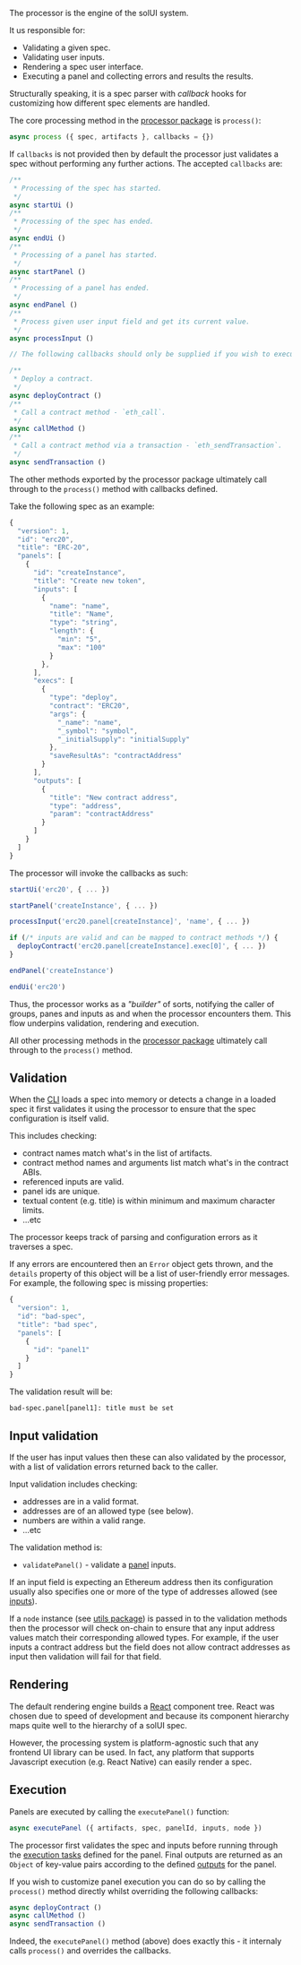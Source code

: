 The processor is the engine of the solUI system.

It us responsible for:

* Validating a given spec.
* Validating user inputs.
* Rendering a spec user interface.
* Executing a panel and collecting errors and results the results.

Structurally speaking, it is a spec parser with _callback_ hooks for customizing how
different spec elements are handled.

The core processing method in the [processor package](https://www.npmjs.com/package/@solui/processor) is `process()`:

```js
async process ({ spec, artifacts }, callbacks = {})
```

If `callbacks` is not provided then by default the processor just validates a
spec without performing any further actions. The accepted `callbacks` are:

```js
/**
 * Processing of the spec has started.
 */
async startUi ()
/**
 * Processing of the spec has ended.
 */
async endUi ()
/**
 * Processing of a panel has started.
 */
async startPanel ()
/**
 * Processing of a panel has ended.
 */
async endPanel ()
/**
 * Process given user input field and get its current value.
 */
async processInput ()

// The following callbacks should only be supplied if you wish to execute the spec

/**
 * Deploy a contract.
 */
async deployContract ()
/**
 * Call a contract method - `eth_call`.
 */
async callMethod ()
/**
 * Call a contract method via a transaction - `eth_sendTransaction`.
 */
async sendTransaction ()
```

The other methods exported by the processor package ultimately call through to
the `process()` method with callbacks defined.

Take the following spec as an example:

```js
{
  "version": 1,
  "id": "erc20",
  "title": "ERC-20",
  "panels": [
    {
      "id": "createInstance",
      "title": "Create new token",
      "inputs": [
        {
          "name": "name",
          "title": "Name",
          "type": "string",
          "length": {
            "min": "5",
            "max": "100"
          }
        },
      ],
      "execs": [
        {
          "type": "deploy",
          "contract": "ERC20",
          "args": {
            "_name": "name",
            "_symbol": "symbol",
            "_initialSupply": "initialSupply"
          },
          "saveResultAs": "contractAddress"
        }
      ],
      "outputs": [
        {
          "title": "New contract address",
          "type": "address",
          "param": "contractAddress"
        }
      ]
    }
  ]
}
```

The processor will invoke the callbacks as such:

```js
startUi('erc20', { ... })

startPanel('createInstance', { ... })

processInput('erc20.panel[createInstance]', 'name', { ... })

if (/* inputs are valid and can be mapped to contract methods */) {
  deployContract('erc20.panel[createInstance].exec[0]', { ... })
}

endPanel('createInstance')

endUi('erc20')
```

Thus, the processor works as a _"builder"_ of sorts, notifying the caller of
groups, panes and inputs as and when the processor encounters them. This flow
underpins validation, rendering and execution.

All other processing methods in the [processor package](https://www.npmjs.com/package/@solui/processor) ultimately call through to the `process()` method.

## Validation

When the [CLI](../../CommandLine) loads a spec into memory or detects a
change in a loaded spec it first validates it using the processor to ensure
that the spec configuration is itself valid.

This includes checking:

* contract names match what's in the list of artifacts.
* contract method names and arguments list match what's in the contract ABIs.
* referenced inputs are valid.
* panel ids are unique.
* textual content (e.g. title) is within minimum and maximum character limits.
* ...etc

The processor keeps track of parsing and configuration errors as it traverses a
spec.

If any errors are encountered then an `Error` object gets thrown, and the `details`
property of this object will be a list of user-friendly error messages. For
example, the following spec is missing properties:

```js
{
  "version": 1,
  "id": "bad-spec",
  "title": "bad spec",
  "panels": [
    {
      "id": "panel1"
    }
  ]
}
```

The validation result will be:

```
bad-spec.panel[panel1]: title must be set
```

## Input validation

If the user has input values then these can also validated by the processor,
with a list of validation errors returned back to the caller.

Input validation includes checking:

* addresses are in a valid format.
* addresses are of an allowed type (see below).
* numbers are within a valid range.
* ...etc

The validation method is:

* `validatePanel()` - validate a [panel](../../Specification/Panels) inputs.

If an input field is expecting an Ethereum address then its configuration
usually also specifies one or more of the type of addresses allowed (see [inputs](../../Specification/Inputs)).

If a `node` instance (see [utils package](https://www.npmjs.com/package/@solui/utils)) is passed in to the validation methods then the
processor will check on-chain to ensure that any input address values match
their corresponding allowed types. For example, if the user inputs a contract
address but the field does not allow contract addresses as input then validation will fail for
that field.

## Rendering

The default rendering engine builds a [React](https://reactjs.org) component tree. React was
chosen due to speed of development and because its component hierarchy maps
quite well to the hierarchy of a solUI spec.

However, the processing
system is platform-agnostic such that any frontend UI library can
be used. In fact, any platform that supports Javascript execution (e.g. React Native)
can easily render a spec.

## Execution

Panels are executed by calling the `executePanel()` function:

```js
async executePanel ({ artifacts, spec, panelId, inputs, node })
```

The processor first validates the spec and inputs before running through the
[execution tasks](../../Specification/Execs) defined for the panel. Final outputs are  returned as an `Object`
of key-value pairs according to the defined [outputs](../../Specification/Outputs) for the panel.

If you wish to customize panel execution you can do so by calling the `process()`
method directly whilst overriding the following callbacks:

```js
async deployContract ()
async callMethod ()
async sendTransaction ()
```

Indeed, the `executePanel()` method (above) does exactly this - it internaly calls `process()` and overrides
the callbacks.